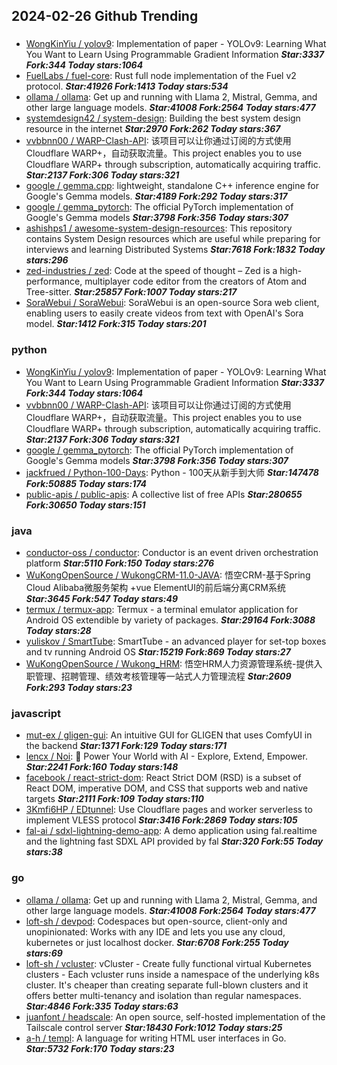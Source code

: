 ## 2024-02-26 Github Trending

### 
* [WongKinYiu / yolov9](https://github.com/WongKinYiu/yolov9): Implementation of paper - YOLOv9: Learning What You Want to Learn Using Programmable Gradient Information ***Star:3337 Fork:344 Today stars:1064***
* [FuelLabs / fuel-core](https://github.com/FuelLabs/fuel-core): Rust full node implementation of the Fuel v2 protocol. ***Star:41926 Fork:1413 Today stars:534***
* [ollama / ollama](https://github.com/ollama/ollama): Get up and running with Llama 2, Mistral, Gemma, and other large language models. ***Star:41008 Fork:2564 Today stars:477***
* [systemdesign42 / system-design](https://github.com/systemdesign42/system-design): Building the best system design resource in the internet ***Star:2970 Fork:262 Today stars:367***
* [vvbbnn00 / WARP-Clash-API](https://github.com/vvbbnn00/WARP-Clash-API): 该项目可以让你通过订阅的方式使用Cloudflare WARP+，自动获取流量。This project enables you to use Cloudflare WARP+ through subscription, automatically acquiring traffic. ***Star:2137 Fork:306 Today stars:321***
* [google / gemma.cpp](https://github.com/google/gemma.cpp): lightweight, standalone C++ inference engine for Google's Gemma models. ***Star:4189 Fork:292 Today stars:317***
* [google / gemma_pytorch](https://github.com/google/gemma_pytorch): The official PyTorch implementation of Google's Gemma models ***Star:3798 Fork:356 Today stars:307***
* [ashishps1 / awesome-system-design-resources](https://github.com/ashishps1/awesome-system-design-resources): This repository contains System Design resources which are useful while preparing for interviews and learning Distributed Systems ***Star:7618 Fork:1832 Today stars:296***
* [zed-industries / zed](https://github.com/zed-industries/zed): Code at the speed of thought – Zed is a high-performance, multiplayer code editor from the creators of Atom and Tree-sitter. ***Star:25857 Fork:1007 Today stars:217***
* [SoraWebui / SoraWebui](https://github.com/SoraWebui/SoraWebui): SoraWebui is an open-source Sora web client, enabling users to easily create videos from text with OpenAI's Sora model. ***Star:1412 Fork:315 Today stars:201***

### python
* [WongKinYiu / yolov9](https://github.com/WongKinYiu/yolov9): Implementation of paper - YOLOv9: Learning What You Want to Learn Using Programmable Gradient Information ***Star:3337 Fork:344 Today stars:1064***
* [vvbbnn00 / WARP-Clash-API](https://github.com/vvbbnn00/WARP-Clash-API): 该项目可以让你通过订阅的方式使用Cloudflare WARP+，自动获取流量。This project enables you to use Cloudflare WARP+ through subscription, automatically acquiring traffic. ***Star:2137 Fork:306 Today stars:321***
* [google / gemma_pytorch](https://github.com/google/gemma_pytorch): The official PyTorch implementation of Google's Gemma models ***Star:3798 Fork:356 Today stars:307***
* [jackfrued / Python-100-Days](https://github.com/jackfrued/Python-100-Days): Python - 100天从新手到大师 ***Star:147478 Fork:50885 Today stars:174***
* [public-apis / public-apis](https://github.com/public-apis/public-apis): A collective list of free APIs ***Star:280655 Fork:30650 Today stars:151***

### java
* [conductor-oss / conductor](https://github.com/conductor-oss/conductor): Conductor is an event driven orchestration platform ***Star:5110 Fork:150 Today stars:276***
* [WuKongOpenSource / WukongCRM-11.0-JAVA](https://github.com/WuKongOpenSource/WukongCRM-11.0-JAVA): 悟空CRM-基于Spring Cloud Alibaba微服务架构 +vue ElementUI的前后端分离CRM系统 ***Star:3645 Fork:547 Today stars:49***
* [termux / termux-app](https://github.com/termux/termux-app): Termux - a terminal emulator application for Android OS extendible by variety of packages. ***Star:29164 Fork:3088 Today stars:28***
* [yuliskov / SmartTube](https://github.com/yuliskov/SmartTube): SmartTube - an advanced player for set-top boxes and tv running Android OS ***Star:15219 Fork:869 Today stars:27***
* [WuKongOpenSource / Wukong_HRM](https://github.com/WuKongOpenSource/Wukong_HRM): 悟空HRM人力资源管理系统-提供入职管理、招聘管理、绩效考核管理等一站式人力管理流程 ***Star:2609 Fork:293 Today stars:23***

### javascript
* [mut-ex / gligen-gui](https://github.com/mut-ex/gligen-gui): An intuitive GUI for GLIGEN that uses ComfyUI in the backend ***Star:1371 Fork:129 Today stars:171***
* [lencx / Noi](https://github.com/lencx/Noi): 🚀 Power Your World with AI - Explore, Extend, Empower. ***Star:2241 Fork:160 Today stars:148***
* [facebook / react-strict-dom](https://github.com/facebook/react-strict-dom): React Strict DOM (RSD) is a subset of React DOM, imperative DOM, and CSS that supports web and native targets ***Star:2111 Fork:109 Today stars:110***
* [3Kmfi6HP / EDtunnel](https://github.com/3Kmfi6HP/EDtunnel): Use Cloudflare pages and worker serverless to implement VLESS protocol ***Star:3416 Fork:2869 Today stars:105***
* [fal-ai / sdxl-lightning-demo-app](https://github.com/fal-ai/sdxl-lightning-demo-app): A demo application using fal.realtime and the lightning fast SDXL API provided by fal ***Star:320 Fork:55 Today stars:38***

### go
* [ollama / ollama](https://github.com/ollama/ollama): Get up and running with Llama 2, Mistral, Gemma, and other large language models. ***Star:41008 Fork:2564 Today stars:477***
* [loft-sh / devpod](https://github.com/loft-sh/devpod): Codespaces but open-source, client-only and unopinionated: Works with any IDE and lets you use any cloud, kubernetes or just localhost docker. ***Star:6708 Fork:255 Today stars:69***
* [loft-sh / vcluster](https://github.com/loft-sh/vcluster): vCluster - Create fully functional virtual Kubernetes clusters - Each vcluster runs inside a namespace of the underlying k8s cluster. It's cheaper than creating separate full-blown clusters and it offers better multi-tenancy and isolation than regular namespaces. ***Star:4846 Fork:335 Today stars:63***
* [juanfont / headscale](https://github.com/juanfont/headscale): An open source, self-hosted implementation of the Tailscale control server ***Star:18430 Fork:1012 Today stars:25***
* [a-h / templ](https://github.com/a-h/templ): A language for writing HTML user interfaces in Go. ***Star:5732 Fork:170 Today stars:23***
